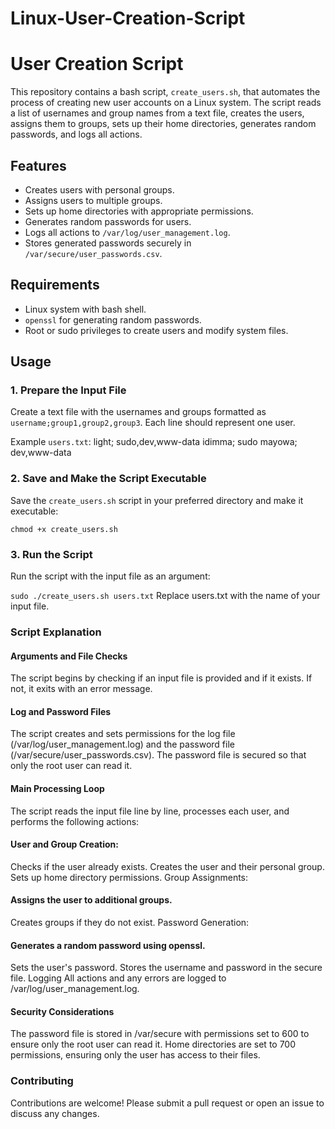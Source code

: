 # Linux-User-Creation-Script

# User Creation Script

This repository contains a bash script, `create_users.sh`, that automates the process of creating new user accounts on a Linux system. The script reads a list of usernames and group names from a text file, creates the users, assigns them to groups, sets up their home directories, generates random passwords, and logs all actions.

## Features

- Creates users with personal groups.
- Assigns users to multiple groups.
- Sets up home directories with appropriate permissions.
- Generates random passwords for users.
- Logs all actions to `/var/log/user_management.log`.
- Stores generated passwords securely in `/var/secure/user_passwords.csv`.

## Requirements

- Linux system with bash shell.
- `openssl` for generating random passwords.
- Root or sudo privileges to create users and modify system files.

## Usage

### 1. Prepare the Input File

Create a text file with the usernames and groups formatted as `username;group1,group2,group3`. Each line should represent one user.

Example `users.txt`:
light; sudo,dev,www-data
idimma; sudo
mayowa; dev,www-data

### 2. Save and Make the Script Executable

Save the `create_users.sh` script in your preferred directory and make it executable:

```chmod +x create_users.sh```

### 3. Run the Script
Run the script with the input file as an argument:

```sudo ./create_users.sh users.txt```
Replace users.txt with the name of your input file.


### Script Explanation

#### Arguments and File Checks
The script begins by checking if an input file is provided and if it exists. If not, it exits with an error message.

#### Log and Password Files
The script creates and sets permissions for the log file (/var/log/user_management.log) and the password file (/var/secure/user_passwords.csv). The password file is secured so that only the root user can read it.

#### Main Processing Loop
The script reads the input file line by line, processes each user, and performs the following actions:

#### User and Group Creation:
Checks if the user already exists.
Creates the user and their personal group.
Sets up home directory permissions.
Group Assignments:

#### Assigns the user to additional groups.
Creates groups if they do not exist.
Password Generation:

#### Generates a random password using openssl.
Sets the user's password.
Stores the username and password in the secure file.
Logging
All actions and any errors are logged to /var/log/user_management.log.

#### Security Considerations

The password file is stored in /var/secure with permissions set to 600 to ensure only the root user can read it.
Home directories are set to 700 permissions, ensuring only the user has access to their files.

### Contributing
Contributions are welcome! Please submit a pull request or open an issue to discuss any changes.
